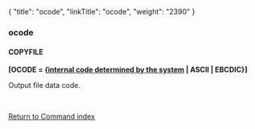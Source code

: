 {
    "title": "ocode",
    "linkTitle": "ocode",
    "weight": "2390"
}<span id="ocode"></span>

### ocode

#### COPYFILE

**\[OCODE =
{<u>internal code determined by the system</u>
| ASCII | EBCDIC}\]**

Output file data code.

 

[Return to Command index](../../)
